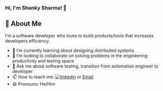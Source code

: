 ### Hi, I'm Shanky Sharma!  👋

## 🚀 About Me
I'm a software developer who loves to build products/tools that increases developers efficiency.

- 🌱 I’m currently learning about designing distributed systems
- 👯 I’m looking to collaborate on solving problems in the engineering productivity and testing space
- 💬 Ask me about software testing, transition from automation engineer to developer
- 📫 How to reach me: [![linkedin](https://img.shields.io/badge/linkedin-0A66C2?style=for-the-badge&logo=linkedin&logoColor=white)](https://www.linkedin.com/in/shankysharma/) or [Email](shankybnl@gmail.com)
- 😄 Pronouns: He/Him


<!--
- 🔭 I’m currently working on ...
- ⚡ Fun fact: ...
**shankybnl/shankybnl** is a ✨ _special_ ✨ repository because its `README.md` (this file) appears on your GitHub profile.

Here are some ideas to get you started:
-->
